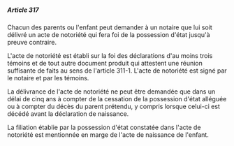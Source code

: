 ##### Article 317

Chacun des parents ou l'enfant peut demander à un notaire que lui soit délivré un acte de notoriété qui fera foi de la possession d'état jusqu'à preuve contraire.

L'acte de notoriété est établi sur la foi des déclarations d'au moins trois témoins et de tout autre document produit qui attestent une réunion suffisante de faits au sens de l'article 311-1. L'acte de notoriété est signé par le notaire et par les témoins.

La délivrance de l'acte de notoriété ne peut être demandée que dans un délai de cinq ans à compter de la cessation de la possession d'état alléguée ou à compter du décès du parent prétendu, y compris lorsque celui-ci est décédé avant la déclaration de naissance.

La filiation établie par la possession d'état constatée dans l'acte de notoriété est mentionnée en marge de l'acte de naissance de l'enfant.

